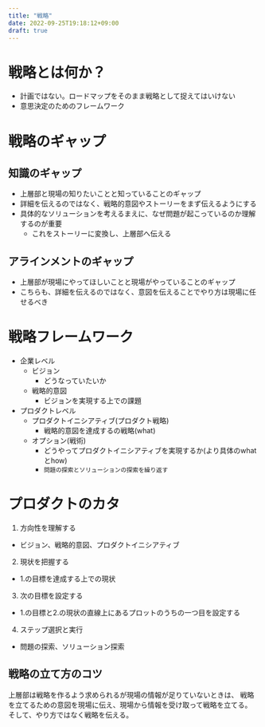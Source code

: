 ```yaml
---
title: "戦略"
date: 2022-09-25T19:18:12+09:00
draft: true
---
```


# 戦略とは何か？

- 計画ではない。ロードマップをそのまま戦略として捉えてはいけない
- 意思決定のためのフレームワーク

# 戦略のギャップ

## 知識のギャップ
- 上層部と現場の知りたいことと知っていることのギャップ
- 詳細を伝えるのではなく、戦略的意図やストーリーをまず伝えるようにする
- 具体的なソリューションを考えるまえに、なぜ問題が起こっているのか理解するのが重要
  - これをストーリーに変換し、上層部へ伝える

## アラインメントのギャップ
- 上層部が現場にやってほしいことと現場がやっていることのギャップ
- こちらも、詳細を伝えるのではなく、意図を伝えることでやり方は現場に任せるべき

# 戦略フレームワーク

- 企業レベル
  - ビジョン
    - どうなっていたいか
  - 戦略的意図
    - ビジョンを実現する上での課題
- プロダクトレベル
  - プロダクトイニシアティブ(プロダクト戦略)
    - 戦略的意図を達成するの戦略(what)
  - オプション(戦術)
    - どうやってプロダクトイニシアティブを実現するか(より具体のwhatとhow)
    - `問題の探索とソリューションの探索を繰り返す`

# プロダクトのカタ

1. 方向性を理解する
  - ビジョン、戦略的意図、プロダクトイニシアティブ
2. 現状を把握する
  - 1.の目標を達成する上での現状
3. 次の目標を設定する
  - 1.の目標と2.の現状の直線上にあるプロットのうちの一つ目を設定する
4. ステップ選択と実行
  - 問題の探索、ソリューション探索

## 戦略の立て方のコツ

上層部は戦略を作るよう求められるが現場の情報が足りていないときは、
戦略を立てるための意図を現場に伝え、現場から情報を受け取って戦略を立てる。
そして、やり方ではなく戦略を伝える。
